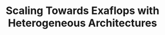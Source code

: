 ---
category: supercomputing
title: "Scaling Towards Exaflops with Heterogeneous Architectures"
description: "Homogeneous architectures seem to be outdated - these days specialized components are mixed to increase efficiency for predefined applications."
questions:
  - What are the problems of homogeneous systems?
  - What is the anticipated MTBF for an exaflop system?
  - How can heterogeneous architectures help to increase performance?
  - Which challenges are faced in the design of heterogeneous architectures?
  - Can you name 2-3 examples of real systems exhibiting an heterogeneous architecture?
  - What problems occur in the implementation of software for such systems?
  - Which components are mixed (and why), which won't be mixed (and why)?
literature:
  - A-Survey-of-CPU-GPU-Heterogeneous-Computing-Techniques
  - Programming-Heterogeneous-Systems
  - Heterogeneous-Multi-Core-Architectures-for-High-Performance-Computing
  - Heterogeneous-Processing-Strategy-for-Augmenting-Moores-Law
scheduled: 2016-08-26 09:00:00
---